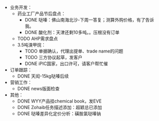 - 业务开发：
	- 药业工厂产品节后盘点：
		- DONE 哒嗪：佛山南海北沙-下周一答复；测算外购价格，有了告诉我。
		- DONE 酸化剂：天津还剩10多吨。。压根没有订单
	- TODO AHP需求盘点
	- 3.5吨溴甲烷：
		- TODO 单据确认，代理出提单、trade name的问题
		- TODO 三方协议起草，发客户
		- DONE iPIC国家，出口许可，请客户帮忙催
- 订单跟踪：
	- DONE 天闳-15kg哒嗪后续
- 营销工作：
	- DONE news版面检查
- 其他：
	- DONE WYY产品挂chemical book，发EVE
	- DONE Zohaib任务描述添加：超颖总已添加
	- DONE 哒嗪差异化定价分析：磺胺氯哒嗪钠